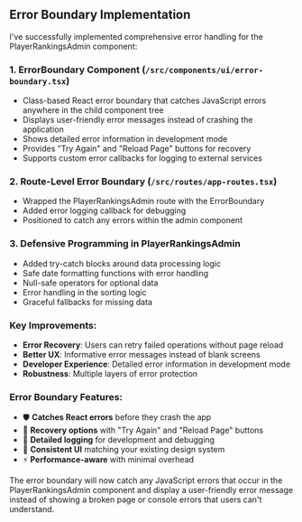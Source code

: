 ## Error Boundary Implementation

I've successfully implemented comprehensive error handling for the PlayerRankingsAdmin component:

### 1. **ErrorBoundary Component** (`/src/components/ui/error-boundary.tsx`)

- Class-based React error boundary that catches JavaScript errors anywhere in the child component tree
- Displays user-friendly error messages instead of crashing the application
- Shows detailed error information in development mode
- Provides "Try Again" and "Reload Page" buttons for recovery
- Supports custom error callbacks for logging to external services

### 2. **Route-Level Error Boundary** (`/src/routes/app-routes.tsx`)

- Wrapped the PlayerRankingsAdmin route with the ErrorBoundary
- Added error logging callback for debugging
- Positioned to catch any errors within the admin component

### 3. **Defensive Programming in PlayerRankingsAdmin**

- Added try-catch blocks around data processing logic
- Safe date formatting functions with error handling
- Null-safe operators for optional data
- Error handling in the sorting logic
- Graceful fallbacks for missing data

### Key Improvements:

- **Error Recovery**: Users can retry failed operations without page reload
- **Better UX**: Informative error messages instead of blank screens
- **Developer Experience**: Detailed error information in development mode
- **Robustness**: Multiple layers of error protection

### Error Boundary Features:

- 🛡️ **Catches React errors** before they crash the app
- 🔄 **Recovery options** with "Try Again" and "Reload Page" buttons
- 📝 **Detailed logging** for development and debugging
- 🎨 **Consistent UI** matching your existing design system
- ⚡ **Performance-aware** with minimal overhead

The error boundary will now catch any JavaScript errors that occur in the PlayerRankingsAdmin component and display a user-friendly error message instead of showing a broken page or console errors that users can't understand.
